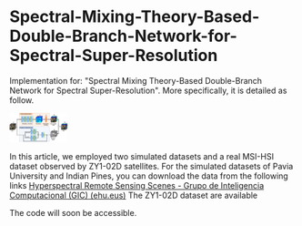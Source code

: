 # Spectral-Mixing-Theory-Based-Double-Branch-Network-for-Spectral-Super-Resolution
Implementation for: "Spectral Mixing Theory-Based Double-Branch Network for Spectral Super-Resolution". More specifically, it is detailed as follow.

<img src="./Framework.jpg" alt="Framework" style="zoom:10%;" />

In this article, we employed two simulated datasets and a real MSI-HSI dataset observed by ZY1-02D satellites.
For the simulated datasets of Pavia University and Indian Pines, you can download the data from the following links [Hyperspectral Remote Sensing Scenes - Grupo de Inteligencia Computacional (GIC) (ehu.eus)](https://www.ehu.eus/ccwintco/index.php/Hyperspectral_Remote_Sensing_Scenes)
The ZY1-02D dataset are available 

The code will soon be accessible.
